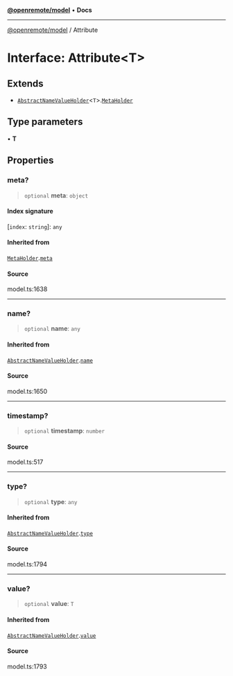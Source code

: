 [**@openremote/model**](../README.md) • **Docs**

***

[@openremote/model](../globals.md) / Attribute

# Interface: Attribute\<T\>

## Extends

- [`AbstractNameValueHolder`](AbstractNameValueHolder.md)\<`T`\>.[`MetaHolder`](MetaHolder.md)

## Type parameters

• **T**

## Properties

### meta?

> `optional` **meta**: `object`

#### Index signature

 \[`index`: `string`\]: `any`

#### Inherited from

[`MetaHolder`](MetaHolder.md).[`meta`](MetaHolder.md#meta)

#### Source

model.ts:1638

***

### name?

> `optional` **name**: `any`

#### Inherited from

[`AbstractNameValueHolder`](AbstractNameValueHolder.md).[`name`](AbstractNameValueHolder.md#name)

#### Source

model.ts:1650

***

### timestamp?

> `optional` **timestamp**: `number`

#### Source

model.ts:517

***

### type?

> `optional` **type**: `any`

#### Inherited from

[`AbstractNameValueHolder`](AbstractNameValueHolder.md).[`type`](AbstractNameValueHolder.md#type)

#### Source

model.ts:1794

***

### value?

> `optional` **value**: `T`

#### Inherited from

[`AbstractNameValueHolder`](AbstractNameValueHolder.md).[`value`](AbstractNameValueHolder.md#value)

#### Source

model.ts:1793
